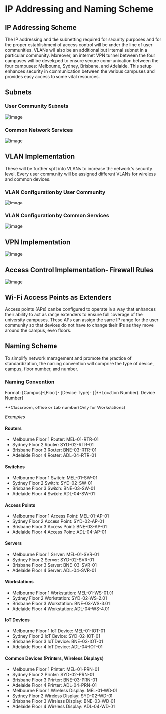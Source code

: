 # IP Addressing and Naming Scheme

## IP Addressing Scheme
The IP addressing and the subnetting required for security purposes and for the proper establishment of access control will be under the line of user communities. VLANs will also be an additional but internal subnet in a particular community. Moreover, an internet VPN tunnel between the four campuses will be developed to ensure secure communication between the four campuses: Melbourne, Sydney, Brisbane, and Adelaide. This setup enhances security in communication between the various campuses and provides easy access to some vital resources.

## Subnets
### User Community Subnets
![image](https://github.com/user-attachments/assets/e9e83359-c7cc-47ec-b5a1-e6651baae4bd)

### Common Network Services
![image](https://github.com/user-attachments/assets/c5acde20-d15a-441e-96ce-452c5664063e)

## VLAN Implementation
These will be further split into VLANs to increase the network's security level. Every user community will be assigned different VLANs for wireless and common devices.

### VLAN Configuration by User Community
![image](https://github.com/user-attachments/assets/28345f43-cc23-43e6-8227-54f0289e16be)

### VLAN Configuration by Common Services

![image](https://github.com/user-attachments/assets/37ee5eb6-04ac-440b-bbb0-27ed0f922c79)

## VPN Implementation

![image](https://github.com/user-attachments/assets/627e96b7-6cae-4d3f-bdaa-c8a8946b75ff)

## Access Control Implementation- Firewall Rules

![image](https://github.com/user-attachments/assets/03c901c4-e18f-452c-b8c2-e84f5085442c)

## Wi-Fi Access Points as Extenders

Access points (APs) can be configured to operate in a way that enhances their ability to act as range extenders to ensure full coverage of the university campuses. These APs can assign the same IP range for the user community so that devices do not have to change their IPs as they move around the campus, even floors. 

## Naming Scheme
To simplify network management and promote the practice of standardization, the naming convention will comprise the type of device, campus, floor number, and number. 

### Naming Convention
Format: [Campus]-[Floor]- [Device Type]- [(**Location Number). Device Number]

**Classroom, office or Lab number(Only for Workstations)


*Examples*
#### Routers
-	Melbourne Floor 1 Router: MEL-01-RTR-01
-	Sydney Floor 2 Router: SYD-02-RTR-01
-	Brisbane Floor 3 Router: BNE-03-RTR-01
-	Adelaide Floor 4 Router: ADL-04-RTR-01


#### Switches
-	Melbourne Floor 1 Switch: MEL-01-SW-01
-	Sydney Floor 2 Switch: SYD-02-SW-01
-	Brisbane Floor 3 Switch: BNE-03-SW-01
-	Adelaide Floor 4 Switch: ADL-04-SW-01


#### Access Points
-	Melbourne Floor 1 Access Point: MEL-01-AP-01
-	Sydney Floor 2 Access Point: SYD-02-AP-01
-	Brisbane Floor 3 Access Point: BNE-03-AP-01
-	Adelaide Floor 4 Access Point: ADL-04-AP-01

#### Servers
-	Melbourne Floor 1 Server: MEL-01-SVR-01
-	Sydney Floor 2 Server: SYD-02-SVR-01
-	Brisbane Floor 3 Server: BNE-03-SVR-01
-	Adelaide Floor 4 Server: ADL-04-SVR-01

#### Workstations
-	Melbourne Floor 1 Workstation: MEL-01-WS-01.01
-	Sydney Floor 2 Workstation: SYD-02-WS-2.01
-	Brisbane Floor 3 Workstation: BNE-03-WS-3.01
-	Adelaide Floor 4 Workstation: ADL-04-WS-4.01

#### IoT Devices
-	Melbourne Floor 1 IoT Device: MEL-01-IOT-01
-	Sydney Floor 2 IoT Device: SYD-02-IOT-01
-	Brisbane Floor 3 IoT Device: BNE-03-IOT-01
-	Adelaide Floor 4 IoT Device: ADL-04-IOT-01

#### Common Devices (Printers, Wireless Displays)
-	Melbourne Floor 1 Printer: MEL-01-PRN-01
-	Sydney Floor 2 Printer: SYD-02-PRN-01
-	Brisbane Floor 3 Printer: BNE-03-PRN-01
-	Adelaide Floor 4 Printer: ADL-04-PRN-01
-	Melbourne Floor 1 Wireless Display: MEL-01-WD-01
-	Sydney Floor 2 Wireless Display: SYD-02-WD-01
-	Brisbane Floor 3 Wireless Display: BNE-03-WD-01
-	Adelaide Floor 4 Wireless Display: ADL-04-WD-01


